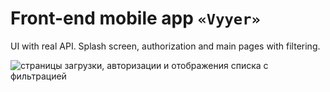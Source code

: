 # Front-end mobile app `«Vyyer»`

UI with real API. Splash screen, authorization and main pages with filtering.

![страницы загрузки, авторизации и отображения списка с фильтрацией](https://i.ibb.co/n08BnbB/2023-06-22-16-07-36.png)
